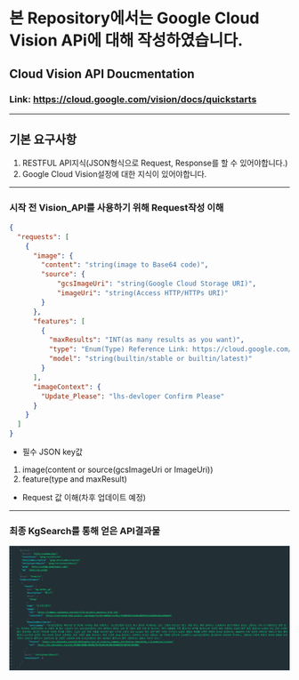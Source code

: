 # 본 Repository에서는 Google Cloud Vision APi에 대해 작성하였습니다.
## Cloud Vision API Doucmentation
### Link: https://cloud.google.com/vision/docs/quickstarts
___
## 기본 요구사항
1. RESTFUL API지식(JSON형식으로 Request, Response를 할 수 있어야합니다.)
2. Google Cloud Vision설정에 대한 지식이 있어야합니다.
___
### 시작 전 Vision_API를 사용하기 위해 Request작성 이해
```json
{  
  "requests": [
    {
      "image": {
        "content": "string(image to Base64 code)",
        "source": {
            "gcsImageUri": "string(Google Cloud Storage URI)",
            "imageUri": "string(Access HTTP/HTTPs URI)"
        }
      },
      "features": [
        {
          "maxResults": "INT(as many results as you want)",
          "type": "Enum(Type) Reference Link: https://cloud.google.com/vision/docs/reference/rest/v1/Feature#Type",
          "model": "string(builtin/stable or builtin/latest)"
        }
      ],
      "imageContext": {
        "Update_Please": "lhs-devloper Confirm Please"
      }
    }
  ]
}
```
- 필수 JSON key값
1. image(content or source(gcsImageUri or ImageUri))
2. feature(type and maxResult)
- Request 값 이해(차후 업데이트 예정)
___
### 최종 KgSearch를 통해 얻은 API결과물
![API_RESULT](./images/API_Result.png)